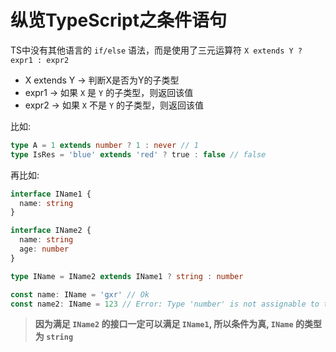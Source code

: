 # 纵览TypeScript之条件语句

TS中没有其他语言的 `if/else` 语法，而是使用了三元运算符 `X extends Y ? expr1 : expr2`

- X extends Y -> 判断X是否为Y的子类型
- expr1 -> 如果 `X` 是 `Y` 的子类型，则返回该值
- expr2 -> 如果 `X` 不是 `Y` 的子类型，则返回该值

比如:

```ts
type A = 1 extends number ? 1 : never // 1
type IsRes = 'blue' extends 'red' ? true : false // false
```

再比如:

```ts
interface IName1 {
  name: string
}

interface IName2 {
  name: string
  age: number
}

type IName = IName2 extends IName1 ? string : number

const name: IName = 'gxr' // Ok
const name2: IName = 123 // Error: Type 'number' is not assignable to type 'string'
```

> **因为满足 `IName2` 的接口一定可以满足 `IName1`, 所以条件为真, `IName` 的类型为 `string`**
